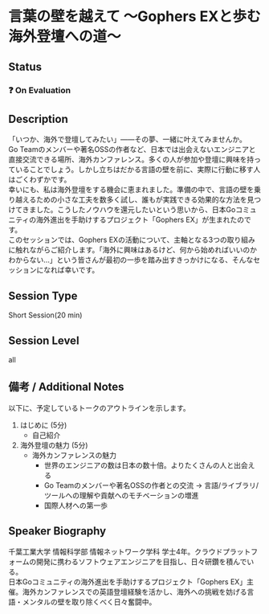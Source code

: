# 言葉の壁を越えて ～Gophers EXと歩む海外登壇への道～

## Status

### ❓ On Evaluation

## Description

「いつか、海外で登壇してみたい」——その夢、一緒に叶えてみませんか。  
Go Teamのメンバーや著名OSSの作者など、日本では出会えないエンジニアと直接交流できる場所、海外カンファレンス。多くの人が参加や登壇に興味を持っていることでしょう。しかし立ちはだかる言語の壁を前に、実際に行動に移す人はごくわずかです。  
幸いにも、私は海外登壇をする機会に恵まれました。準備の中で、言語の壁を乗り越えるための小さな工夫を数多く試し、誰もが実践できる効果的な方法を見つけてきました。こうしたノウハウを還元したいという思いから、日本Goコミュニティの海外進出を手助けするプロジェクト「Gophers EX」が生まれたのです。  
このセッションでは、Gophers EXの活動について、主軸となる3つの取り組みに触れながらご紹介します。「海外に興味はあるけど、何から始めればいいのかわからない…」という皆さんが最初の一歩を踏み出すきっかけになる、そんなセッションになれば幸いです。

## Session Type

Short Session(20 min)

## Session Level

all

## 備考 / Additional Notes

以下に、予定しているトークのアウトラインを示します。

1. はじめに (5分)
   - 自己紹介
2. 海外登壇の魅力 (5分)
   - 海外カンファレンスの魅力
     - 世界のエンジニアの数は日本の数十倍。よりたくさんの人と出会える
     - Go Teamのメンバーや著名OSSの作者との交流 → 言語/ライブラリ/ツールへの理解や貢献へのモチベーションの増進
     - 国際人材への第一歩

## Speaker Biography

千葉工業大学 情報科学部 情報ネットワーク学科 学士4年。クラウドプラットフォームの開発に携わるソフトウェアエンジニアを目指し、日々研鑽を積んでいる。  
日本Goコミュニティの海外進出を手助けするプロジェクト「Gophers EX」主催。海外カンファレンスでの英語登壇経験を活かし、海外への挑戦を妨げる言語・メンタルの壁を取り除くべく日々奮闘中。
